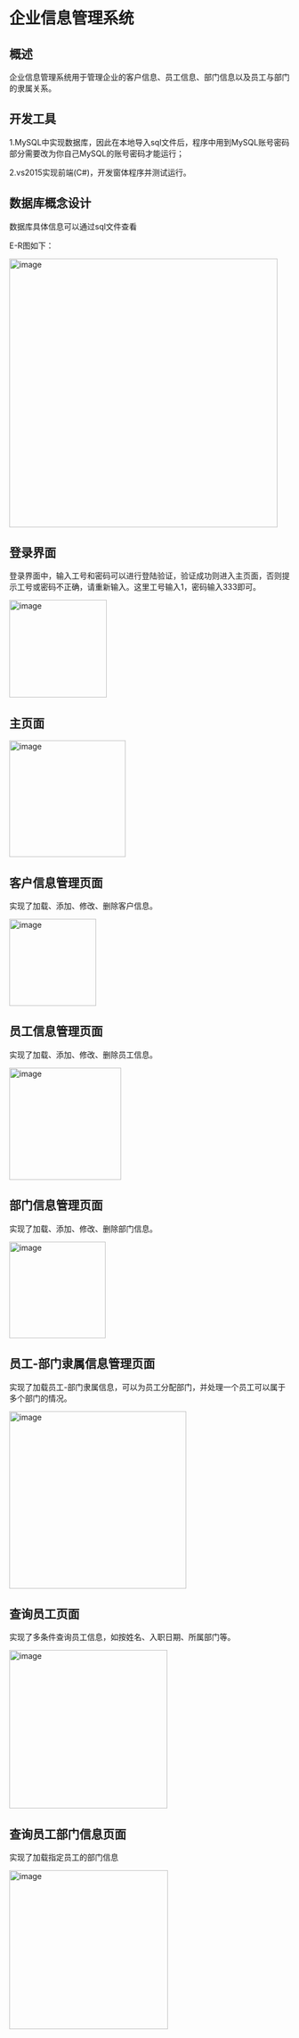 # 企业信息管理系统
## 概述
企业信息管理系统用于管理企业的客户信息、员工信息、部门信息以及员工与部门的隶属关系。
## 开发工具
1.MySQL中实现数据库，因此在本地导入sql文件后，程序中用到MySQL账号密码部分需要改为你自己MySQL的账号密码才能运行；

2.vs2015实现前端(C#)，开发窗体程序并测试运行。
## 数据库概念设计
数据库具体信息可以通过sql文件查看

E-R图如下：

<img width="482" alt="image" src="https://github.com/user-attachments/assets/49e14773-0716-4b73-9ed3-3f228951f46c" />

## 登录界面
登录界面中，输入工号和密码可以进行登陆验证，验证成功则进入主页面，否则提示工号或密码不正确，请重新输入。这里工号输入1，密码输入333即可。

<img width="175" alt="image" src="https://github.com/user-attachments/assets/9856712b-12c2-4c53-aa98-522d3c95efb1" />

## 主页面
<img width="209" alt="image" src="https://github.com/user-attachments/assets/9a08f172-d37f-4a4f-ac36-e8d3c46459d3" />

## 客户信息管理页面
实现了加载、添加、修改、删除客户信息。

<img width="156" alt="image" src="https://github.com/user-attachments/assets/7e3e1821-f5a4-4b21-b72f-5d217b864bae" />

## 员工信息管理页面
实现了加载、添加、修改、删除员工信息。

<img width="201" alt="image" src="https://github.com/user-attachments/assets/89f80a95-e353-4b68-a88b-b4640a9f3151" />

## 部门信息管理页面
实现了加载、添加、修改、删除部门信息。

<img width="173" alt="image" src="https://github.com/user-attachments/assets/9df2183d-b457-4553-b44a-2624d9367fd4" />

## 员工-部门隶属信息管理页面
实现了加载员工-部门隶属信息，可以为员工分配部门，并处理一个员工可以属于多个部门的情况。

<img width="318" alt="image" src="https://github.com/user-attachments/assets/4d301026-8b0d-412a-8d7d-bb2a7dd9def7" />

## 查询员工页面
实现了多条件查询员工信息，如按姓名、入职日期、所属部门等。

<img width="284" alt="image" src="https://github.com/user-attachments/assets/5f4c3a9d-c767-4925-92ea-7701b65f4153" />

## 查询员工部门信息页面
实现了加载指定员工的部门信息

<img width="285" alt="image" src="https://github.com/user-attachments/assets/f6e74cb5-fb04-4cc0-972d-908f03d2b741" />

